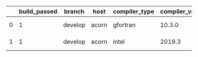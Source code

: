 |    |   build_passed | branch   | host   | compiler_type   | compiler_version   | mpi_type   | mpi_version   | o_g   | os    |   unit_pass | unit_fail   |   system_pass |   system_fail |   example_pass |   example_fail |   nuopc_pass |   nuopc_fail | hash                                                                                                                     | modified                   |
|----|----------------|----------|--------|-----------------|--------------------|------------|---------------|-------|-------|-------------|-------------|---------------|---------------|----------------|----------------|--------------|--------------|--------------------------------------------------------------------------------------------------------------------------|----------------------------|
|  0 |              1 | develop  | acorn  | gfortran        | 10.3.0             | mpich3     | 8.1.7         | g     | Linux |       13695 | 0           |            49 |             0 |             80 |              0 |           50 |            0 | [artifacts](https://github.com/ryanlong1004/esmf-test-artifacts/tree/acorn/develop/acorn/gfortran/10.3.0/g/mpich3/8.1.7) | 2022-01-30 23:37:55.837016 |
|  1 |              1 | develop  | acorn  | intel           | 2019.3             | mpi        | 8.1.7         | O     | Linux |       11931 | queued28    |            49 |             0 |             80 |              0 |           50 |            0 | [artifacts](https://github.com/ryanlong1004/esmf-test-artifacts/tree/acorn/develop/acorn/intel/2019.3/O/mpi/8.1.7)       | 2022-01-30 23:37:55.837016 |